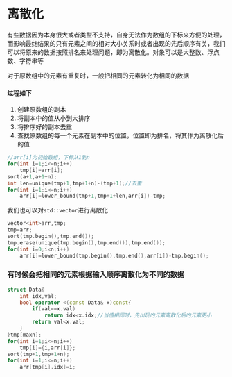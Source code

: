 # 离散化

有些数据因为本身很大或者类型不支持，自身无法作为数组的下标来方便的处理，而影响最终结果的只有元素之间的相对大小关系时或者出现的先后顺序有关，我们可以将原来的数据按照排名来处理问题，即为离散化。对象可以是大整数、浮点数、字符串等

对于原数组中的元素有重复时，一般把相同的元素转化为相同的数据

#### 过程如下

1. 创建原数组的副本
2. 将副本中的值从小到大排序
3. 将排序好的副本去重
4. 查找原数组的每一个元素在副本中的位置，位置即为排名，将其作为离散化后的值

```c++
//arr[i]为初始数组，下标从1到n
for(int i=1;i<=n;i++)
    tmp[i]=arr[i];
sort(a+1,a+1+n);
int len=unique(tmp+1,tmp+1+n)-(tmp+1);//去重
for(int i=1;i<=n;i++)
    arr[i]=lower_bound(tmp+1,tmp+1+len,arr[i])-tmp;
```

我们也可以对`std::vector`进行离散化

```c++
vector<int>arr,tmp;
tmp=arr;
sort(tmp.begin(),tmp.end());
tmp.erase(unique(tmp.begin(),tmp.end()),tmp.end());
for(int i=0;i<n;i++)
    arr[i]=lower_bound(tmp.begin(),tmp.end(),arr[i])-tmp.begin();
```

### 有时候会把相同的元素根据输入顺序离散化为不同的数据

```c++
struct Data{
    int idx,val;
    bool operator <(const Data& x)const{
        if(val==x.val)
            return idx<x.idx;//当值相同时，先出现的元素离散化后的元素更小
        return val<x.val;
    }
}tmp[maxn];
for(int i=1;i<=n;i++)
  	tmp[i]={i,arr[i]};
sort(tmp+1,tmp+1+n);
for(int i=1;i<=n;i++)
    arr[tmp[i].idx]=i;
```

